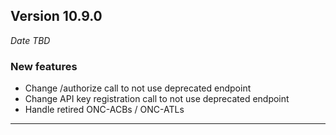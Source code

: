 
## Version 10.9.0
_Date TBD_

### New features
* Change /authorize call to not use deprecated endpoint
* Change API key registration call to not use deprecated endpoint
* Handle retired ONC-ACBs / ONC-ATLs

---
